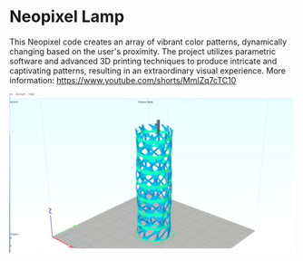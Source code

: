# Neopixel Lamp
This Neopixel code creates an array of vibrant color patterns, dynamically changing based on the user's proximity. The project utilizes parametric software and advanced 3D printing techniques to produce intricate and captivating patterns, resulting in an extraordinary visual experience.
More information: https://www.youtube.com/shorts/MmIZq7cTC10

<img src="neopixel-lamp.png">
